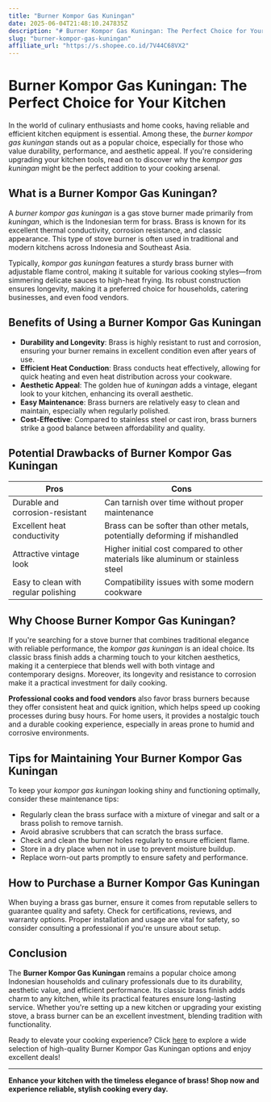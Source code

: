 ```yaml
---
title: "Burner Kompor Gas Kuningan"
date: 2025-06-04T21:48:10.247835Z
description: "# Burner Kompor Gas Kuningan: The Perfect Choice for Your Kitchen..."
slug: "burner-kompor-gas-kuningan"
affiliate_url: "https://s.shopee.co.id/7V44C68VX2"
---
```

# Burner Kompor Gas Kuningan: The Perfect Choice for Your Kitchen

In the world of culinary enthusiasts and home cooks, having reliable and efficient kitchen equipment is essential. Among these, the *burner kompor gas kuningan* stands out as a popular choice, especially for those who value durability, performance, and aesthetic appeal. If you're considering upgrading your kitchen tools, read on to discover why the *kompor gas kuningan* might be the perfect addition to your cooking arsenal.

## What is a Burner Kompor Gas Kuningan?

A *burner kompor gas kuningan* is a gas stove burner made primarily from *kuningan*, which is the Indonesian term for brass. Brass is known for its excellent thermal conductivity, corrosion resistance, and classic appearance. This type of stove burner is often used in traditional and modern kitchens across Indonesia and Southeast Asia.

Typically, *kompor gas kuningan* features a sturdy brass burner with adjustable flame control, making it suitable for various cooking styles—from simmering delicate sauces to high-heat frying. Its robust construction ensures longevity, making it a preferred choice for households, catering businesses, and even food vendors.

## Benefits of Using a Burner Kompor Gas Kuningan

- **Durability and Longevity**: Brass is highly resistant to rust and corrosion, ensuring your burner remains in excellent condition even after years of use.
- **Efficient Heat Conduction**: Brass conducts heat effectively, allowing for quick heating and even heat distribution across your cookware.
- **Aesthetic Appeal**: The golden hue of *kuningan* adds a vintage, elegant look to your kitchen, enhancing its overall aesthetic.
- **Easy Maintenance**: Brass burners are relatively easy to clean and maintain, especially when regularly polished.
- **Cost-Effective**: Compared to stainless steel or cast iron, brass burners strike a good balance between affordability and quality.

## Potential Drawbacks of Burner Kompor Gas Kuningan

| Pros | Cons |
|-------|--------|
| Durable and corrosion-resistant | Can tarnish over time without proper maintenance |
| Excellent heat conductivity | Brass can be softer than other metals, potentially deforming if mishandled |
| Attractive vintage look | Higher initial cost compared to other materials like aluminum or stainless steel |
| Easy to clean with regular polishing | Compatibility issues with some modern cookware |

## Why Choose Burner Kompor Gas Kuningan?

If you're searching for a stove burner that combines traditional elegance with reliable performance, the *kompor gas kuningan* is an ideal choice. Its classic brass finish adds a charming touch to your kitchen aesthetics, making it a centerpiece that blends well with both vintage and contemporary designs. Moreover, its longevity and resistance to corrosion make it a practical investment for daily cooking.

**Professional cooks and food vendors** also favor brass burners because they offer consistent heat and quick ignition, which helps speed up cooking processes during busy hours. For home users, it provides a nostalgic touch and a durable cooking experience, especially in areas prone to humid and corrosive environments.

## Tips for Maintaining Your Burner Kompor Gas Kuningan

To keep your *kompor gas kuningan* looking shiny and functioning optimally, consider these maintenance tips:

- Regularly clean the brass surface with a mixture of vinegar and salt or a brass polish to remove tarnish.
- Avoid abrasive scrubbers that can scratch the brass surface.
- Check and clean the burner holes regularly to ensure efficient flame.
- Store in a dry place when not in use to prevent moisture buildup.
- Replace worn-out parts promptly to ensure safety and performance.

## How to Purchase a Burner Kompor Gas Kuningan

When buying a brass gas burner, ensure it comes from reputable sellers to guarantee quality and safety. Check for certifications, reviews, and warranty options. Proper installation and usage are vital for safety, so consider consulting a professional if you're unsure about setup.

## Conclusion

The **Burner Kompor Gas Kuningan** remains a popular choice among Indonesian households and culinary professionals due to its durability, aesthetic value, and efficient performance. Its classic brass finish adds charm to any kitchen, while its practical features ensure long-lasting service. Whether you're setting up a new kitchen or upgrading your existing stove, a brass burner can be an excellent investment, blending tradition with functionality.

Ready to elevate your cooking experience? Click [here](https://s.shopee.co.id/7V44C68VX2) to explore a wide selection of high-quality Burner Kompor Gas Kuningan options and enjoy excellent deals!

---
**Enhance your kitchen with the timeless elegance of brass! Shop now and experience reliable, stylish cooking every day.**